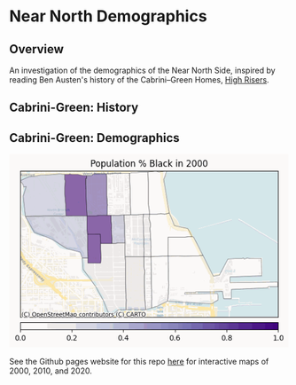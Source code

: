 # Near North Demographics

## Overview

An investigation of the demographics of the Near North Side, inspired by reading Ben Austen's history of the Cabrini–Green Homes, [High Risers](https://www.harperacademic.com/book/9780062235077/high-risers/).

## Cabrini-Green: History

## Cabrini-Green: Demographics

![Gif of % Black Population, Near North, 2000 to 2020](https://github.com/bryantco/near-north-demographics/blob/main/_assets/pct_black/pct_black_2000_2020.gif)

See the Github pages website for this repo [here](https://bryantco.github.io/near-north-demographics/) for interactive maps of 2000, 2010, and 2020.